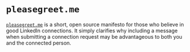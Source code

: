 # `pleasegreet.me`

<!-- Keep synced with the text from index.html -->

[`pleasegreet.me`](https://pleasegreet.me) is a short, open source manifesto for those who believe in good LinkedIn connections. It simply clarifies why including a message when submitting a connection request may be advantageous to both you and the connected person.

